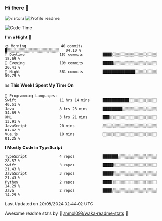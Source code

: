 ### Hi there 👋  
![visitors](https://visitor-badge.laobi.icu/badge?page_id=leverglowh) ![Profile readme](https://github.com/leverglowh/leverglowh/workflows/Profile%20readme/badge.svg?branch=master)

<!--START_SECTION:waka-->
![Code Time](http://img.shields.io/badge/Code%20Time-2%2C924%20hrs%209%20mins-blue)

**I'm a Night 🦉** 

```text
🌞 Morning                40 commits          █░░░░░░░░░░░░░░░░░░░░░░░░   04.10 % 
🌆 Daytime                153 commits         ████░░░░░░░░░░░░░░░░░░░░░   15.69 % 
🌃 Evening                199 commits         █████░░░░░░░░░░░░░░░░░░░░   20.41 % 
🌙 Night                  583 commits         ███████████████░░░░░░░░░░   59.79 % 
```


📊 **This Week I Spent My Time On** 

```text
💬 Programming Languages: 
Swift                    11 hrs 14 mins      ████████████░░░░░░░░░░░░░   46.51 % 
Java                     8 hrs 23 mins       █████████░░░░░░░░░░░░░░░░   34.69 % 
XML                      3 hrs 21 mins       ███░░░░░░░░░░░░░░░░░░░░░░   13.91 % 
JavaScript               20 mins             ░░░░░░░░░░░░░░░░░░░░░░░░░   01.42 % 
Vue.js                   18 mins             ░░░░░░░░░░░░░░░░░░░░░░░░░   01.25 % 
```

**I Mostly Code in TypeScript** 

```text
TypeScript               4 repos             ███████░░░░░░░░░░░░░░░░░░   28.57 % 
Swift                    3 repos             █████░░░░░░░░░░░░░░░░░░░░   21.43 % 
JavaScript               3 repos             █████░░░░░░░░░░░░░░░░░░░░   21.43 % 
Python                   2 repos             ████░░░░░░░░░░░░░░░░░░░░░   14.29 % 
Java                     2 repos             ████░░░░░░░░░░░░░░░░░░░░░   14.29 % 
```




 Last Updated on 20/08/2024 02:44:02 UTC
<!--END_SECTION:waka-->


Awesome readme stats by :star2: [anmol098/waka-readme-stats](https://github.com/anmol098/waka-readme-stats) :star2:
